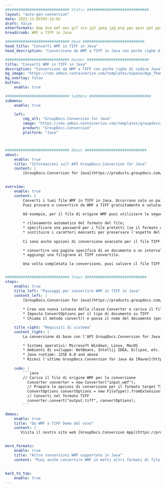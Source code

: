 ```yaml
---
############################# Static ############################
layout: "auto-gen-conversion"
date: 2022-11-05T05:14:02
draft: false
otherformats: bmp dcm emf emz gif ico jp2 jpeg jpg png pps ppsx ppt pptx psb psd svg svgz tga tif tiff webp wmf wmz
breadcrumb: WMF a TIFF in Java

############################# Head ############################
head_title: "Converti WMF in TIFF in Java"
head_description: "Conversione da WMF a TIFF in Java con poche righe di codice. Converti oltre 160 formati di file utilizzando l'API di conversione dei documenti GroupDocs per Java"

############################# Header ############################
title: "Converti WMF in TIFF in Java"
description: "Conversione da WMF a TIFF con poche righe di codice Java"
bg_image: "https://cms.admin.containerize.com/templates/aspose/App_Themes/V3/images/bg/header1.png"
bg_overlay: false
button:
    enable: true

############################# SubMenu ############################
submenu:
    enable: true

    left:
        img_alt: "GroupDocs.Conversion for Java"
        image: "https://cms.admin.containerize.com/templates/groupdocs/images/product-logos/90x90-noborder/groupdocs-conversion-java.png"
        product: "GroupDocs.Conversion"
        platform: "Java"



############################# About ############################
about:
    enable: true
    title: "Informazioni sull'API GroupDocs.Conversion for Java"
    content: |
        [GroupDocs.Conversion for Java](https://products.groupdocs.com/conversion/java/) è un'API di conversione di formati di file avanzata per la conversione tra formati di immagini e documenti popolari come Microsoft Office, OpenDocument, PDF, HTML, e-mail, CAD. e molto altro ancora con poche righe di codice. L'API nativa rileva automaticamente i formati dei documenti originali e offre molte opzioni per personalizzare i documenti convertiti. Insieme alla funzione di estrazione delle informazioni da un documento, supporta anche la memorizzazione nella cache dei risultati della conversione sul disco locale per impostazione predefinita. Tuttavia, qualsiasi tipo di archiviazione della cache può essere supportato implementando le interfacce appropriate: Amazon S3, Dropbox, Google Drive, Windows Azure, Reddis o qualsiasi altro.
    

overview:
    enable: true
    content: |
        Converti i tuoi file WMF in TIFF in Java. Occorrono solo un paio di righe di codice Java su qualsiasi piattaforma di tua scelta, come Windows, Linux, macOS.
        Puoi provare a convertire da WMF a TIFF gratuitamente e valutare la qualità dei risultati della conversione. Insieme a semplici script di conversione file, puoi provare opzioni più sofisticate per caricare il file sorgente WMF e memorizzare l'output TIFF. 
        
        Ad esempio, per il file di origine WMF puoi utilizzare le seguenti opzioni di caricamento:

        * rilevamento automatico del formato del file;
        * specificare una password per i file protetti (se il formato del file lo supporta);
        * sostituire i caratteri mancanti per preservare l'aspetto del documento.
        
        Ci sono anche opzioni di conversione avanzate per il file TIFF:

        * convertire una pagina specifica di un documento o un intervallo di pagine;
        * aggiungi una filigrana al TIFF convertito.

        Una volta completata la conversione, puoi salvare il file TIFF nel tuo percorso file locale o in qualsiasi archivio di terze parti come FTP, Amazon S3, Google Drive, Dropbox ecc. Nota: per convertire WMF a TIFF, non è necessario installare alcun software aggiuntivo, come MS Office, Open Office, Adobe Acrobat Reader ecc.


############################# Steps ############################
steps:
    enable: true
    title_left: "Passaggi per convertire WMF in TIFF in Java"
    content_left: |
        [GroupDocs.Conversion for Java](https://products.groupdocs.com/conversion/java/) consente agli sviluppatori di convertire facilmente il file WMF in TIFF con poche righe di codice.
        
        * Crea una nuova istanza della classe Converter e carica il file WMF con il percorso completo
        * Imposta ConvertOptions per il tipo di documento su TIFF
        * Chiama il metodo convert() e passa il nome del documento (percorso completo) e il formato (TIFF) come parametro

    title_right: "Requisiti di sistema"
    content_right: |
        La conversione di base con l'API GroupDocs.Conversion for Java può essere eseguita con poche righe di codice. Le nostre API sono supportate su tutte le principali piattaforme e sistemi operativi. Prima di eseguire il codice seguente, assicurati di avere i seguenti prerequisiti installati sul tuo sistema.

        * Sistemi operativi: Microsoft Windows, Linux, MacOS
        * Ambienti di sviluppo: NetBeans, Intellij IDEA, Eclipse, etc.
        * Java runtime: J2SE 6.0 and above
        * Ricevi l'ultimo GroupDocs.Conversion for Java da [Maven](https://repository.groupdocs.com/webapp/#/artifacts/browse/tree/General/repo/com/groupdocs/groupdocs-conversion)
         
    code: |
        ```java    
        // Carica il file di origine WMF per la conversione
          Converter converter = new Converter("input.wmf");
          // Prepara le opzioni di conversione per il formato target TIFF
          ConvertOptions convertOptions = new FileType().fromExtension("tiff").getConvertOptions();
          // Converti nel formato TIFF
          converter.convert("output.tiff", convertOptions);
        ```

demos:
    enable: true
    title: "Da WMF a TIFF Demo dal vivo"
    content: |
       Visita il nostro sito web [GroupDocs.Conversion App](https://products.groupdocs.app/conversion/family) e prova subito la conversione da WMF a TIFF. La demo gratuita ha i seguenti vantaggi
          

more_formats:
    enable: true
    title: "Altre conversioni WMF supportate in Java"
    content: "Puoi anche convertire WMF in molti altri formati di file. Si prega di consultare l'elenco di seguito."
       
       
back_to_top:
    enable: true
---
```

